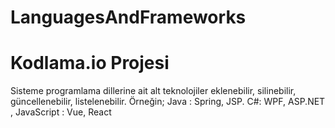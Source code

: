 # LanguagesAndFrameworks
# Kodlama.io Projesi
Sisteme programlama dillerine ait alt teknolojiler eklenebilir, silinebilir, güncellenebilir, listelenebilir.
Örneğin; Java : Spring, JSP.
C#: WPF, ASP.NET ,
JavaScript : Vue, React

